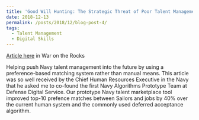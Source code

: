 ```yaml
---
title: 'Good Will Hunting: The Strategic Threat of Poor Talent Management'
date: 2018-12-13
permalink: /posts/2018/12/blog-post-4/
tags:
  - Talent Management
  - Digital Skills
---
```

[Article here](https://warontherocks.com/2018/12/good-will-hunting-the-strategic-threat-of-poor-talent-management/) in War on the Rocks

Helping push Navy talent management into the future by using a preference-based matching system rather than manual means. This article was so well received by the Chief Human Resources Executive in the Navy that he asked me to co-found the first Navy Algorithms Prototype Team at Defense Digital Service. Our prototype Navy talent marketplace tool improved top-10 prefence matches between Sailors and jobs by 40% over the current human system and the commonly used deferred acceptance algorithm.
